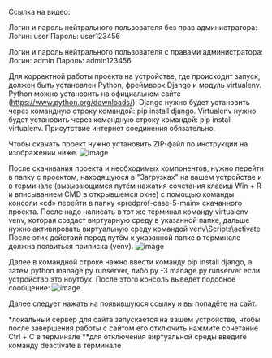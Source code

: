 Ссылка на видео: 

Логин и пароль нейтрального пользователя без прав администратора:
Логин: user   Пароль: user123456


Логин и пароль нейтрального пользователя с правами администратора:
Логин: admin   Пароль: admin123456


Для корректной работы проекта на устройстве, где происходит запуск, должен быть установлен Python, фреймворк Django и модуль virtualenv. Python можно установить на официальном сайте (https://www.python.org/downloads/). Django нужно будет установить через командную строку командой: pip install django. Virtualenv нужно будет установить через командную строку командой: pip install virtualenv. Присутствие интернет соединения обязательно.

Чтобы скачать проект нужно установить ZIP-файл по инструкции на изображении ниже.
![image](https://github.com/user-attachments/assets/ff140126-2943-484c-814d-abb4538eaf06)

После скачивания проекта и необходимых компонентов, нужно перейти в папку с проектом, находящуюся в "Загрузках" на вашем устройстве и в терминале (вызывающимся путём нажатия сочетания клавиш Win + R и вписыванием CMD в открывшемся окне) с помощью команды консоли «cd» перейти в папку «predprof-case-5-main» скачанного проекта. После надо написать в тот же терминал команду virtualenv venv, которая создаст виртуарную среду в указанной папке, дальше нужно активировать виртуальную среду командой venv\Scripts\activate 
После этих действий перед путём к указанной папке в терминале должна появиться приписка (venv).
![image](https://github.com/user-attachments/assets/a3fab775-91b8-4599-9107-c81d19418333)

Далее в командной строке нажно ввести команду pip install django, а затем python manage.py runserver, либо py -3 manage.py runserver если устройство это ноутбук. После этого консоль выведет подобное сообщение:
![image](https://github.com/user-attachments/assets/d2d56dd5-e4fe-492a-b90f-7eae92af1191)

Далее следует нажать на появившуюся ссылку и вы попадёте на сайт.

*локальный сервер для сайта запускается на вашем устройстве, чтобы после завершения работы с сайтом его отключить нажмите сочетание Ctrl + C в терминале
**для отключения виртуальной среды введите команду deactivate в терминале
